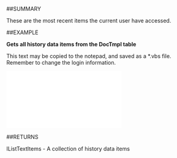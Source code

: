 

##SUMMARY

These are the most recent items the current user have accessed.


##EXAMPLE

**Gets all history data items from the DocTmpl table**

This text may be copied to the notepad, and saved as a *.vbs file. Remember to change the login information.

![](../../Examples/vbs/Database.GetHistoryItems.vbs.txt)




##RETURNS

IListTextItems - A collection of history data items



